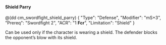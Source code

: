 #### Shield Parry

@(dd cm_swordfight_shield_parry)
{ "Type": "Defense",
	"Modifier": "mS+3",
	"Prereq": "Swordfight 2",
	"ACR": "1 **Fcr**",
	"Limitation": "Shield"
}

Can be used only if the character is wearing a shield. The defender blocks
the opponent’s blow with its shield.
